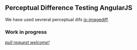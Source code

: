 ## Perceptual Difference Testing AngularJS

We have used sevreral perceptual difs  [js-imagediff](http://humblesoftware.github.io/js-imagediff/).

### Work in progress

*[pull request welcome!](../#contributing)*